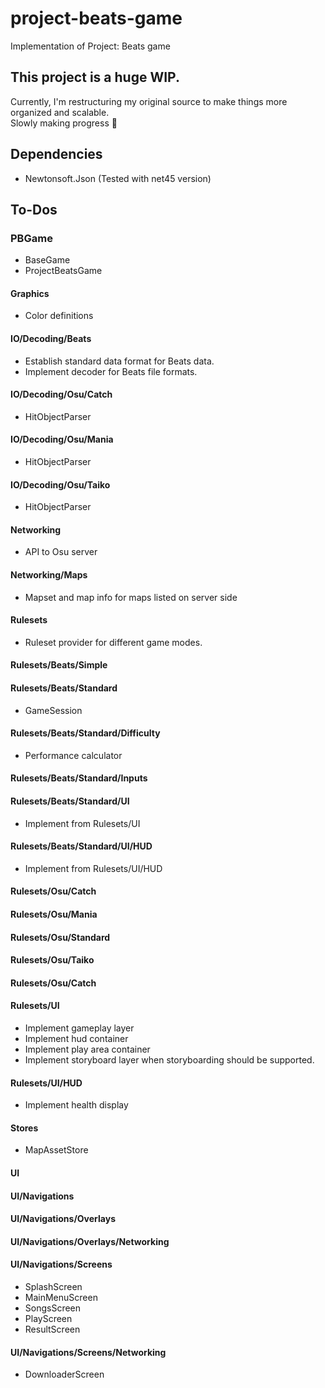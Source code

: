 # project-beats-game
Implementation of Project: Beats game
  
## This project is a huge WIP.
Currently, I'm restructuring my original source to make things more organized and scalable.  
Slowly making progress 🧩

## Dependencies
- Newtonsoft.Json (Tested with net45 version)

## To-Dos
### PBGame
- BaseGame
- ProjectBeatsGame
#### Graphics
- Color definitions
#### IO/Decoding/Beats
- Establish standard data format for Beats data.
- Implement decoder for Beats file formats.
#### IO/Decoding/Osu/Catch
- HitObjectParser
#### IO/Decoding/Osu/Mania
- HitObjectParser
#### IO/Decoding/Osu/Taiko
- HitObjectParser
#### Networking
- API to Osu server
#### Networking/Maps
- Mapset and map info for maps listed on server side
#### Rulesets
- Ruleset provider for different game modes.
#### Rulesets/Beats/Simple
#### Rulesets/Beats/Standard
- GameSession
#### Rulesets/Beats/Standard/Difficulty
- Performance calculator
#### Rulesets/Beats/Standard/Inputs
#### Rulesets/Beats/Standard/UI
- Implement from Rulesets/UI
#### Rulesets/Beats/Standard/UI/HUD
- Implement from Rulesets/UI/HUD
#### Rulesets/Osu/Catch
#### Rulesets/Osu/Mania
#### Rulesets/Osu/Standard
#### Rulesets/Osu/Taiko
#### Rulesets/Osu/Catch
#### Rulesets/UI
- Implement gameplay layer
- Implement hud container
- Implement play area container
- Implement storyboard layer when storyboarding should be supported.
#### Rulesets/UI/HUD
- Implement health display
#### Stores
- MapAssetStore
#### UI
#### UI/Navigations
#### UI/Navigations/Overlays
#### UI/Navigations/Overlays/Networking
#### UI/Navigations/Screens
- SplashScreen
- MainMenuScreen
- SongsScreen
- PlayScreen
- ResultScreen
#### UI/Navigations/Screens/Networking
- DownloaderScreen